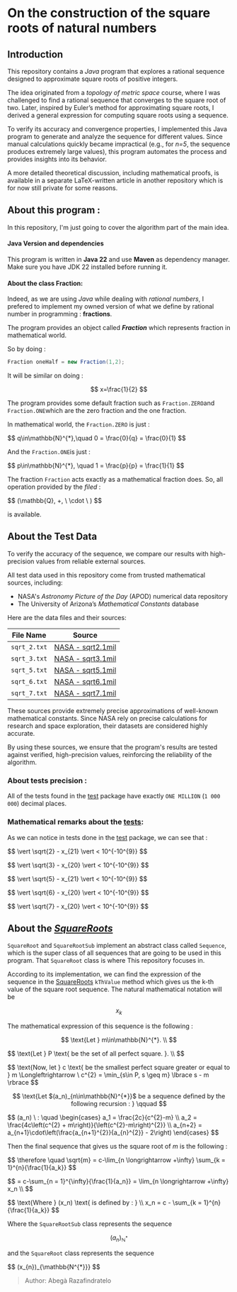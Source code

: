 # On the construction of the square roots of natural numbers

## Introduction

This repository contains a _Java_ program that explores a rational sequence
designed to approximate square roots of positive integers.

The idea originated from a _topology of metric space_ course, where I was
challenged to find a rational sequence that converges to the square root of two.
Later, inspired by Euler’s method for approximating square roots, I derived a
general expression for computing square roots using a sequence.

To verify its accuracy and convergence properties, I implemented this Java
program to generate and analyze the sequence for different values. Since manual
calculations quickly became impractical (e.g., for _n=5_, the sequence produces
extremely large values), this program automates the process and provides
insights into its behavior.

A more detailed theoretical discussion, including mathematical proofs, is
available in a separate LaTeX-written article in another repository which is for
now still private for some reasons.

## About this program :

In this repository, I'm just going to cover the algorithm part of the main idea.

#### Java Version and dependencies

This program is written in **Java 22** and use **Maven** as dependency manager.
Make sure you have JDK 22 installed before running it.

#### About the class **Fraction**:

Indeed, as we are using _Java_ while dealing with _rational numbers_, I prefered
to implement my owned version of what we define by rational number in
programming : **fractions**.

The program provides an object called _**Fraction**_ which represents fraction
in mathematical world.

So by doing :

```java
Fraction oneHalf = new Fraction(1,2);
```

It will be similar on doing :

$$
x=\frac{1}{2}
$$

The program provides some default fraction such as `Fraction.ZERO`and
`Fraction.ONE`which are the zero fraction and the one fraction.

In mathematical world, the `Fraction.ZERO` is just :

<p>
$$
 q\in\mathbb{N}^{*},\quad 0 = \frac{0}{q} = \frac{0}{1}
$$
</p>

And the `Fraction.ONE`is just :

<p>
$$
 p\in\mathbb{N}^{*}, \quad 1 = \frac{p}{p} = \frac{1}{1}
$$
</p>

The fraction `Fraction` acts exactly as a mathematical fraction does. So, all
operation provided by the _filed_ :

<p>
$$
 (\mathbb{Q}, +, \ \cdot \ )
$$
</p>

is available.

## About the Test Data

To verify the accuracy of the sequence, we compare our results with
high-precision values from reliable external sources.

All test data used in this repository come from trusted mathematical sources,
including:

- NASA's _Astronomy Picture of the Day_ (APOD) numerical data repository
- The University of Arizona’s _Mathematical Constants_ database

Here are the data files and their sources:

| File Name          | Source                                                                           |
| ------------------ | -------------------------------------------------------------------------------- |
| `sqrt_2.txt`       | [NASA - sqrt2.1mil](https://apod.nasa.gov/htmltest/gifcity/sqrt2.1mil)           |
| `sqrt_3.txt`       | [NASA - sqrt3.1mil](https://apod.nasa.gov/htmltest/gifcity/sqrt3.1mil)           |
| `sqrt_5.txt`       | [NASA - sqrt5.1mil](https://apod.nasa.gov/htmltest/gifcity/sqrt5.1mil)           |
| `sqrt_6.txt`       | [NASA - sqrt6.1mil](https://apod.nasa.gov/htmltest/gifcity/sqrt6.1mil)           |
| `sqrt_7.txt`       | [NASA - sqrt7.1mil](https://apod.nasa.gov/htmltest/gifcity/sqrt7.1mil)           |

These sources provide extremely precise approximations of well-known
mathematical constants. Since NASA rely on
precise calculations for research and space exploration, their datasets are
considered highly accurate.

By using these sources, we ensure that the program's results are tested against
verified, high-precision values, reinforcing the reliability of the algorithm.


### About tests precision :

All of the tests found in the [test](src/test/java/dev/razafindratelo/sequences/) package have exactly `ONE MILLION` (`1 000 000`) decimal places.

### Mathematical remarks about the [tests](src/test/java/dev/razafindratelo/sequences/):

As we can notice in tests done in the [test](src/test/java/dev/razafindratelo/sequences/) package, we can see that :

<div>
	<p>
	$$
	\vert \sqrt{2} - x_{21} \vert < 10^{-10^{9}}
	$$
	</p>
	<p>
	$$
	\vert \sqrt{3} - x_{20} \vert < 10^{-10^{9}}
	$$
	</p>
	<p>
	$$
	\vert \sqrt{5} - x_{21} \vert < 10^{-10^{9}}
	$$
	</p>
	<p>
	$$
	\vert \sqrt{6} - x_{20} \vert < 10^{-10^{9}}
	$$
	</p>
	<p>
	$$
	\vert \sqrt{7} - x_{20} \vert < 10^{-10^{9}}
	$$
	</p>
</div>

## About the [_SquareRoots_](src/main/java/dev/razafindratelo/sequences)

`SquareRoot` and `SquareRootSub` implement an abstract class called `Sequence`,
which is the super class of all sequences that are going to be used in this
program. That `SquareRoot` class is where This repository focuses in.

According to its implementation, we can find the expression of the sequence in
the [SquareRoots](src/main/java/dev/razafindratelo/sequences/SquareRoot.java)
`kThValue` method which gives us the k-th value of the square root sequence. The
natural mathematical notation will be <p>$$ x_k $$

</p>

The mathematical expression of this sequence is the following :

<p align="center">
$$
    \text{Let } m\in\mathbb{N}^{*}. \\
$$
<p>
	$$
		\text{Let } P \text{ be the set of all perfect square. }. \\
	$$
</p>
<p>
	$$
	\text{Now, let } c \text{ be the smallest perfect square greater or equal to } m
    	\Longleftrightarrow  \ c^{2} = \min_{s\in P, s \geq m} \lbrace s - m \rbrace
	$$

</p>

<p align="center">
	$$
		\text{Let $(a_n)_{n\in\mathbb{N}^{*}}$ be a sequence defined by the following recursion : } \qquad
	$$
</p>
<p>
	$$
	(a_n) \ : \quad
		\begin{cases}
		a_1 = \frac{2c}{c^{2}-m}	\\
		a_2 = \frac{4c\left(c^{2} + m\right)}{\left(c^{2}-m\right)^{2}}	\\
		a_{n+2} = a_{n+1}\cdot\left(\frac{a_{n+1}^{2}}{a_{n}^{2}} - 2\right)
		\end{cases}
	$$
</p>

Then the final sequence that gives us the square root of _m_ is the following :

<p>
$$
\therefore \quad \sqrt{m} = c-\lim_{n \longrightarrow +\infty} \sum_{k = 1}^{n}{\frac{1}{a_k}} 
$$
</p>

<p>
$$
= c-\sum_{n = 1}^{\infty}{\frac{1}{a_n}} = \lim_{n \longrightarrow +\infty} x_n \\
$$
</p>

<p>
$$
\text{Where } (x_n) \text{ is defined by : } \\
x_n = c - \sum_{k = 1}^{n}{\frac{1}{a_k}}
$$
</p>

Where the `SquareRootSub` class represents the sequence <p>
$$ (a_{n})_{\mathbb{N^{*}}} $$

</p>

and the `SquareRoot` class represents the sequence

<p>$$ (x_{n})_{\mathbb{N^{*}}} $$

</p>

> Author: Abegà Razafindratelo
